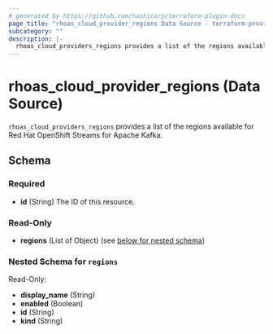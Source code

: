 ```yaml
---
# generated by https://github.com/hashicorp/terraform-plugin-docs
page_title: "rhoas_cloud_provider_regions Data Source - terraform-provider-rhoas"
subcategory: ""
description: |-
  rhoas_cloud_providers_regions provides a list of the regions available for Red Hat OpenShift Streams for Apache Kafka.
---
```


# rhoas_cloud_provider_regions (Data Source)

`rhoas_cloud_providers_regions` provides a list of the regions available for Red Hat OpenShift Streams for Apache Kafka.



<!-- schema generated by tfplugindocs -->
## Schema

### Required

- **id** (String) The ID of this resource.

### Read-Only

- **regions** (List of Object) (see [below for nested schema](#nestedatt--regions))

<a id="nestedatt--regions"></a>
### Nested Schema for `regions`

Read-Only:

- **display_name** (String)
- **enabled** (Boolean)
- **id** (String)
- **kind** (String)


